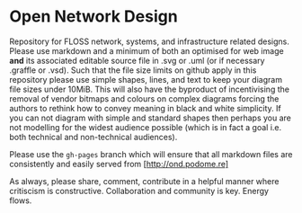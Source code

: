 # Open Network Design

Repository for FLOSS network, systems, and infrastructure related designs. Please use markdown and a minimum of both an optimised for web image **and** its associated editable source file in .svg or .uml (or if necessary .graffle or .vsd). Such that the file size limits on github apply in this repository please use simple shapes, lines, and text to keep your diagram file sizes under 10MiB. This will also have the byproduct of incentivising the removal of vendor bitmaps and colours on complex diagrams forcing the authors to rethink how to convey meaning in black and white simplicity. If you can not diagram with simple and standard shapes then perhaps you are not modelling for the widest audience possible (which is in fact a goal i.e. both technical and non-technical audiences).

Please use the ```gh-pages``` branch which will ensure that all markdown files are consistently and easily served from [http://ond.podome.re]

As always, please share, comment, contribute in a helpful manner where critiscism is constructive. Collaboration and community is key. Energy flows.
